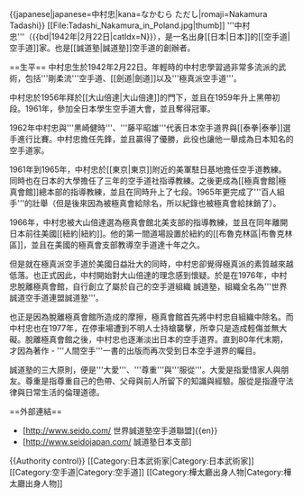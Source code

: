 {{japanese|japanese=中村忠|kana=なかむら ただし|romaji=Nakamura Tadashi}}
[[File:Tadashi_Nakamura_in_Poland.jpg|thumb]]
'''中村忠'''（{{bd|1942年|2月22日|catIdx=N}}），是一名出身[[日本|日本]]的[[空手道|空手道]]家。也是[[誠道塾|誠道塾]]空手道的創辦者。

==生平==
中村忠生於1942年2月22日。年輕時的中村忠學習過非常多流派的武術，包括'''剛柔流'''空手道、[[劍道|劍道]]以及'''極真派空手道'''。

中村忠於1956年拜於[[大山倍達|大山倍達]]的門下，並且在1959年升上黑帶初段。1961年，參加全日本學生空手道大會，並且奪得冠軍。

1962年中村忠與'''黒崎健時'''、'''藤平昭雄'''代表日本空手道界與[[泰拳|泰拳]]選手進行比賽。中村忠擔任先鋒，並且贏得了優勝，此役也讓他一舉成為日本知名的空手道家。

1961年到1965年，中村忠於[[東京|東京]]附近的美軍駐日基地擔任空手道教練。同時也在日本的大學擔任了三年的空手道社指導教練。之後更成為[[極真會館|極真會館]]總本部的指導教練，並且在同時升上了七段。1965年更完成了'''百人組手'''的壯舉（但是後來因為被極真會給除名，所以紀錄也被極真會給抹銷了）。

1966年，中村忠被大山倍達選為極真會館北美支部的指導教練，並且在同年離開日本前往美國[[紐約|紐約]]。他的第一間道場設置於紐約的[[布魯克林區|布魯克林區]]，並且在美國的極真會支部教導空手道達十年之久。

但是就在極真派空手道於美國日益壯大的同時，中村忠卻覺得極真派的素質越來越低落。也正式因此，中村開始對大山倍達的理念感到懷疑。於是在1976年，中村忠脫離極真會館，自行創立了屬於自己的空手道組織 誠道塾，組織全名為'''世界誠道空手道連盟誠道塾'''。

也正是因為脫離極真會館所造成的摩擦，極真會館首先將中村忠自組織中除名。而中村忠也在1977年，在停車場遭到不明人士持槍襲擊，所幸只是造成輕傷並無大礙。脫離極真會館之後，中村忠也逐漸淡出日本的空手道界。直到80年代末期，才因為著作 - '''人間空手'''一書的出版而再次受到日本空手道界的矚目。

誠道塾的三大原則，便是'''大愛'''、'''尊重'''與'''服從'''。大愛是指愛惜家人與朋友。尊重是指尊重自己的色帶、父母與前人所留下的知識與經驗。服從是指遵守法律與日常生活的倫理道德。

==外部連結==
* [http://www.seido.com/ 世界誠道塾空手道聯盟]{{en}}
* [http://www.seidojapan.com/ 誠道塾日本支部]

{{Authority control}}
[[Category:日本武術家|Category:日本武術家]]
[[Category:空手道|Category:空手道]]
[[Category:樺太廳出身人物|Category:樺太廳出身人物]]